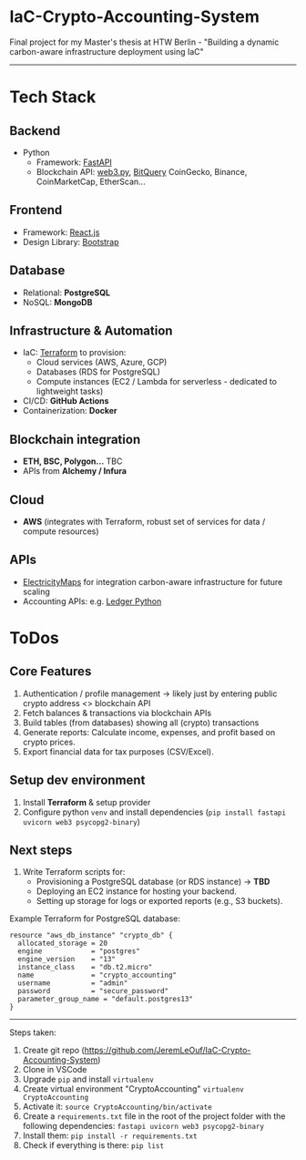 # IaC-Crypto-Accounting-System

Final project for my Master's thesis at HTW Berlin - "Building a dynamic carbon-aware infrastructure deployment using IaC"

---

# Tech Stack

## Backend

- Python
  - Framework: [FastAPI](https://fastapi.tiangolo.com/)
  - Blockchain API: [web3.py](https://web3py.readthedocs.io/en/stable/), [BitQuery](https://docs.bitquery.io/docs/intro/) CoinGecko, Binance, CoinMarketCap, EtherScan...

## Frontend

- Framework: [React.js](https://react.dev/)
- Design Library: [Bootstrap](https://getbootstrap.com/)

## Database

- Relational: **PostgreSQL**
- NoSQL: **MongoDB**

## Infrastructure & Automation

- IaC: [Terraform](https://www.terraform.io/) to provision:
  - Cloud services (AWS, Azure, GCP)
  - Databases (RDS for PostgreSQL)
  - Compute instances (EC2 / Lambda for serverless - dedicated to lightweight tasks)
- CI/CD: **GitHub Actions**
- Containerization: **Docker**

## Blockchain integration

- **ETH, BSC, Polygon...** TBC
- APIs from **Alchemy / Infura**

## Cloud

- **AWS** (integrates with Terraform, robust set of services for data / compute resources)

## APIs

- [ElectricityMaps](https://app.electricitymaps.com/map) for integration carbon-aware infrastructure for future scaling
- Accounting APIs: e.g. [Ledger Python](https://github.com/mafm/ledger.py)

# ToDos

## Core Features

  1. Authentication / profile management -> likely just by entering public crypto address <> blockchain API
  2. Fetch balances & transactions via blockchain APIs
  3. Build tables (from databases) showing all (crypto) transactions
  4. Generate reports: Calculate income, expenses, and profit based on crypto prices.
  5. Export financial data for tax purposes (CSV/Excel).

## Setup dev environment

  1. Install **Terraform** & setup provider
  2. Configure python `venv` and install dependencies (`pip install fastapi uvicorn web3 psycopg2-binary`)

## Next steps

1. Write Terraform scripts for:
    - Provisioning a PostgreSQL database (or RDS instance) -> **TBD**
    - Deploying an EC2 instance for hosting your backend.
    - Setting up storage for logs or exported reports (e.g., S3 buckets).

Example Terraform for PostgreSQL database:

```
resource "aws_db_instance" "crypto_db" {
  allocated_storage = 20
  engine            = "postgres"
  engine_version    = "13"
  instance_class    = "db.t2.micro"
  name              = "crypto_accounting"
  username          = "admin"
  password          = "secure_password"
  parameter_group_name = "default.postgres13"
}
```

---

Steps taken:

1. Create git repo (<https://github.com/JeremLeOuf/IaC-Crypto-Accounting-System>)
2. Clone in VSCode
3. Upgrade `pip` and install `virtualenv`
4. Create virtual environment "CryptoAccounting" `virtualenv CryptoAccounting`
5. Activate it: `source CryptoAccounting/bin/activate`
6. Create a `requirements.txt` file in the root of the project folder with the following dependencies: `fastapi uvicorn web3 psycopg2-binary`
7. Install them: `pip install -r requirements.txt`
8. Check if everything is there: `pip list`
